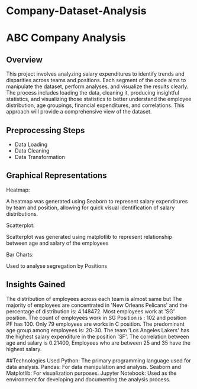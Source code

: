 # Company-Dataset-Analysis
# ABC Company Analysis  

## Overview 
This project involves analyzing salary expenditures to identify trends and disparities across teams and positions.
Each segment of the code aims to manipulate the dataset, perform analyses, and visualize the results clearly. The process includes loading the data, cleaning it, producing insightful statistics, and visualizing those statistics to better understand the employee distribution, age groupings, financial expenditures, and correlations. This approach will provide a comprehensive view of the dataset.
## Preprocessing Steps  
- Data Loading
- Data Cleaning
- Data Transformation
## Graphical Representations
Heatmap:

A heatmap was generated using Seaborn to represent salary expenditures by team and position, allowing for quick visual identification of salary distributions.

Scatterplot: 

Scatterplot was generated using matplotlib to represent relationship between age and salary of the employees

Bar Charts: 

Used to analyse segregation by Positions
## Insights Gained
The distribution of employees across each team is almost same but The majority of employees are concentrated in 'New Orleans Pelicans' and the percentage of distribution is: 4.148472.
Most employees work at 'SG' position. The count of employees work in SG Position is : 102 and  position PF has 100. Only 79 employees are works in C position.
The predominant age group among employees is: 20-30.
The team 'Los Angeles Lakers' has the highest salary expenditure in the position 'SF'.
The correlation between age and salary is 0.21400, Employees who are between 25 and 35 have the highest salary.  

##Technologies Used
Python: The primary programming language used for data analysis.
Pandas: For data manipulation and analysis.
Seaborn and Matplotlib: For visualization purposes.
Jupyter Notebook: Used as the environment for developing and documenting the analysis process.
